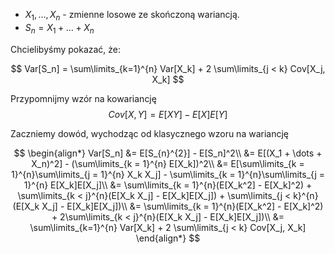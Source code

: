 - $X_1,\dots, X_n$ - zmienne losowe ze skończoną wariancją.
- $S_n = X_1 + \dots + X_n$

Chcielibyśmy pokazać, że:

$$
    Var[S_n] = \sum\limits_{k=1}^{n} Var[X_k] + 2 \sum\limits_{j < k} Cov[X_j, X_k]
$$

Przypomnijmy wzór na kowariancję
$$
    Cov[X, Y] = E[XY] - E[X]E[Y]
$$

Zaczniemy dowód, wychodząc od klasycznego wzoru na wariancję

$$
\begin{align*}
    Var[S_n] &= E[S_{n}^{2}] - E[S_n]^2\\
             &= E[(X_1 + \dots + X_n)^2] - (\sum\limits_{k = 1}^{n} E[X_k])^2\\
             &= E[\sum\limits_{k = 1}^{n}\sum\limits_{j = 1}^{n} X_k X_j] - \sum\limits_{k = 1}^{n}\sum\limits_{j = 1}^{n} E[X_k]E[X_j]\\
             &= \sum\limits_{k = 1}^{n}(E[X_k^2] - E[X_k]^2) + \sum\limits_{k < j}^{n}(E[X_k X_j] - E[X_k]E[X_j]) + \sum\limits_{j < k}^{n}(E[X_k X_j] - E[X_k]E[X_j])\\
             &= \sum\limits_{k = 1}^{n}(E[X_k^2] - E[X_k]^2) + 2\sum\limits_{k < j}^{n}(E[X_k X_j] - E[X_k]E[X_j])\\
             &= \sum\limits_{k=1}^{n} Var[X_k] + 2 \sum\limits_{j < k} Cov[X_j, X_k]
\end{align*}    
$$

